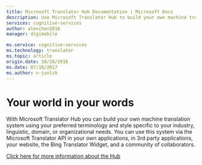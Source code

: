 ```yaml
---
title: Microsoft Translator Hub Documentation | Microsoft Docs
description: Use Microsoft Translator Hub to build your own machine translation system using your preferred terminology and style.
services: cognitive-services
author: alexchen2016
manager: digimobile

ms.service: cognitive-services
ms.technology: translator
ms.topic: article
origin.date: 10/26/2016
ms.date: 07/18/2017
ms.author: v-junlch
---
```


# Your world in your words

With Microsoft Translator Hub you can build your own machine translation system using your preferred terminology and style specific to your industry, linguistic, domain, or organizational needs. You can use this system via the Microsoft Translator API in your own applications, in 3rd party applications, your website, the Bing Translator Widget, and a community of collaborators.

[Click here for more information about the Hub](https://hub.microsofttranslator.com/SignIn?returnURL=%2FHome%2FIndex#scenarios)


